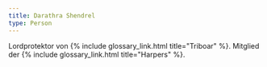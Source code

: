 ```yaml
---
title: Darathra Shendrel
type: Person
---
```


Lordprotektor von {% include glossary_link.html title="Triboar" %}. Mitglied der {% include glossary_link.html
title="Harpers" %}.
